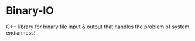 # Binary-IO
C++ library for binary file input &amp; output that handles the problem of system endianness!
